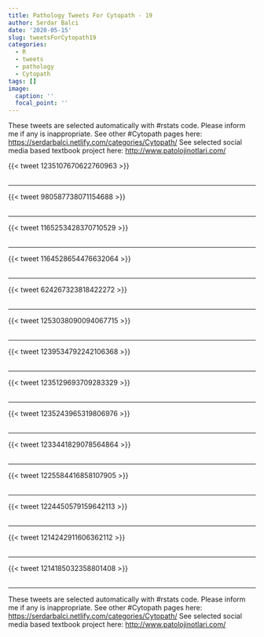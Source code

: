 ```yaml
---
title: Pathology Tweets For Cytopath - 19
author: Serdar Balci
date: '2020-05-15'
slug: tweetsForCytopath19
categories:
  - R
  - tweets
  - pathology
  - Cytopath
tags: []
image:
  caption: ''
  focal_point: ''
---
```



These tweets are selected automatically with #rstats code. Please inform me if any is inappropriate.
See other #Cytopath pages here: https://serdarbalci.netlify.com/categories/Cytopath/ 
See selected social media based textbook project here: http://www.patolojinotlari.com/

{{< tweet 1235107670622760963 >}}
<br>
<br>
<hr>
{{< tweet 980587738071154688 >}}
<br>
<br>
<hr>
{{< tweet 1165253428370710529 >}}
<br>
<br>
<hr>
{{< tweet 1164528654476632064 >}}
<br>
<br>
<hr>
{{< tweet 624267323818422272 >}}
<br>
<br>
<hr>
{{< tweet 1253038090094067715 >}}
<br>
<br>
<hr>
{{< tweet 1239534792242106368 >}}
<br>
<br>
<hr>
{{< tweet 1235129693709283329 >}}
<br>
<br>
<hr>
{{< tweet 1235243965319806976 >}}
<br>
<br>
<hr>
{{< tweet 1233441829078564864 >}}
<br>
<br>
<hr>
{{< tweet 1225584416858107905 >}}
<br>
<br>
<hr>
{{< tweet 1224450579159642113 >}}
<br>
<br>
<hr>
{{< tweet 1214242911606362112 >}}
<br>
<br>
<hr>
{{< tweet 1214185032358801408 >}}
<br>
<br>
<hr>


These tweets are selected automatically with #rstats code. Please inform me if any is inappropriate.
See other #Cytopath pages here: https://serdarbalci.netlify.com/categories/Cytopath/ 
See selected social media based textbook project here: http://www.patolojinotlari.com/
